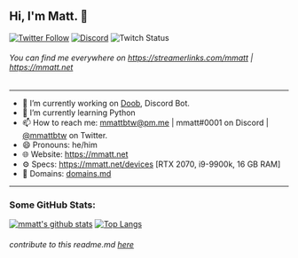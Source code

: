 ## Hi, I'm Matt. 👋

[![Twitter Follow](https://img.shields.io/twitter/follow/mmattbtw?color=%231A90D9&label=Twitter&logo=Twitter&logoColor=White&style=flat-square)](https://twitter.com/mmattbtw)
[![Discord](https://img.shields.io/discord/560262402659057681.svg?label=&logo=discord&logoColor=ffffff&color=7389D8&labelColor=6A7EC2&style=flat-square)](https://discord.gg/StZa8BT)
![Twitch Status](https://img.shields.io/twitch/status/mmattbtw?style=flat-square)
###### You can find me everywhere on https://streamerlinks.com/mmatt | https://mmatt.net

-----------------------------------------------------------------------

- 🔭 I’m currently working on [Doob](http://doobbot.com), Discord Bot.
- 🌱 I’m currently learning Python
- 📫 How to reach me: [mmattbtw@pm.me](mailto:mmattbtw@pm.me) | mmatt#0001 on Discord | [@mmattbtw](https://twitter.com/messages/476840933-476840933?recipient_id=476840933&text=Hello!) on Twitter.
- 😄 Pronouns: he/him
- 🌐 Website: https://mmatt.net 
- ⚙  Specs: https://mmatt.net/devices [RTX 2070, i9-9900k, 16 GB RAM]
- 💬 Domains: [domains.md](https://github.com/mmattbtw/mmattbtw/blob/master/domains.md)

-----------------------------------------------------------------------

### Some GitHub Stats:
[![mmatt's github stats](https://github-readme-stats.vercel.app/api?username=mmattbtw&show_icons=true&include_all_commits=true)](https://github.com/anuraghazra/github-readme-stats) [![Top Langs](https://github-readme-stats.vercel.app/api/top-langs/?username=mmattbtw&hide=javascript)](https://github.com/anuraghazra/github-readme-stats)

###### *contribute to this readme.md [here](https://github.com/mmattbtw/mmattbtw)*
